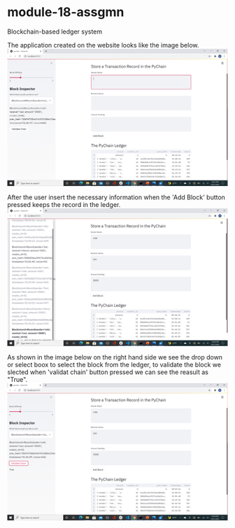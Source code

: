 # module-18-assgmn
Blockchain-based ledger system


The application created on the website looks like the image below.
![](pychain%20scrs/Screenshot1.png)


After the user insert the necessary information when the 'Add Block' button pressed 
keeps the record in the ledger.
![](pychain%20scrs/Screenshot2.png)


As shown in the image below on the right hand side we see the drop down or select boox to 
select the block from the ledger, to validate the block we slected when 'validat chain' 
button pressed we can see the reasult as "True".
![](pychain%20scrs/Screenshot3.png)

